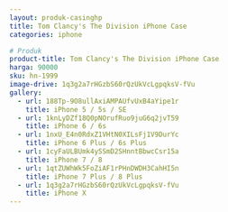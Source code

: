 ```yaml
---
layout: produk-casinghp
title: Tom Clancy's The Division iPhone Case
categories: iphone

# Produk
product-title: Tom Clancy's The Division iPhone Case
harga: 90000
sku: hn-1999
image-drive: 1q3g2a7rHGzbS60rQzUkVcLgpqksV-fVu
gallery:
  - url: 188Tp-9O8ullAxiAMPAUfvUxB4aYipe1r
    title: iPhone 5 / 5s / SE
  - url: 1knLyDZf18Q0pNOrufRuo9juG6q2jvT59
    title: iPhone 6 / 6s
  - url: 1nxU_E4n0RdxZ1VHtN0XILsFj1V9DurYc
    title: iPhone 6 Plus / 6s Plus
  - url: 1cyFaULBUmk4ySSmD2SHnntBbwcCsr15a
    title: iPhone 7 / 8
  - url: 1qtZUWhWk5FoZiAF1rPHnDWDH3CahHI5n
    title: iPhone 7 Plus / 8 Plus
  - url: 1q3g2a7rHGzbS60rQzUkVcLgpqksV-fVu
    title: iPhone X
---
```

